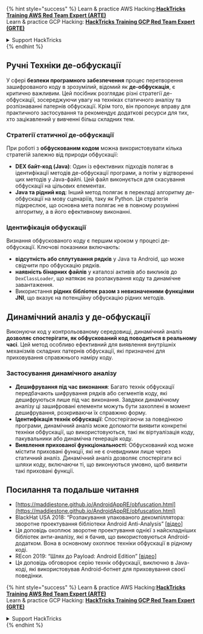 {% hint style="success" %}
Learn & practice AWS Hacking:<img src="/.gitbook/assets/arte.png" alt="" data-size="line">[**HackTricks Training AWS Red Team Expert (ARTE)**](https://training.hacktricks.xyz/courses/arte)<img src="/.gitbook/assets/arte.png" alt="" data-size="line">\
Learn & practice GCP Hacking: <img src="/.gitbook/assets/grte.png" alt="" data-size="line">[**HackTricks Training GCP Red Team Expert (GRTE)**<img src="/.gitbook/assets/grte.png" alt="" data-size="line">](https://training.hacktricks.xyz/courses/grte)

<details>

<summary>Support HackTricks</summary>

* Check the [**subscription plans**](https://github.com/sponsors/carlospolop)!
* **Join the** 💬 [**Discord group**](https://discord.gg/hRep4RUj7f) or the [**telegram group**](https://t.me/peass) or **follow** us on **Twitter** 🐦 [**@hacktricks\_live**](https://twitter.com/hacktricks\_live)**.**
* **Share hacking tricks by submitting PRs to the** [**HackTricks**](https://github.com/carlospolop/hacktricks) and [**HackTricks Cloud**](https://github.com/carlospolop/hacktricks-cloud) github repos.

</details>
{% endhint %}

## Ручні **Техніки де-обфускації**

У сфері **безпеки програмного забезпечення** процес перетворення зашифрованого коду в зрозумілий, відомий як **де-обфускація**, є критично важливим. Цей посібник розглядає різні стратегії де-обфускації, зосереджуючи увагу на техніках статичного аналізу та розпізнаванні патернів обфускації. Крім того, він пропонує вправу для практичного застосування та рекомендує додаткові ресурси для тих, хто зацікавлений у вивченні більш складних тем.

### **Стратегії статичної де-обфускації**

При роботі з **обфускованим кодом** можна використовувати кілька стратегій залежно від природи обфускації:

- **DEX байт-код (Java)**: Один із ефективних підходів полягає в ідентифікації методів де-обфускації програми, а потім у відтворенні цих методів у Java-файлі. Цей файл виконується для скасування обфускації на цільових елементах.
- **Java та рідний код**: Інший метод полягає в перекладі алгоритму де-обфускації на мову сценаріїв, таку як Python. Ця стратегія підкреслює, що основна мета полягає не в повному розумінні алгоритму, а в його ефективному виконанні.

### **Ідентифікація обфускації**

Визнання обфускованого коду є першим кроком у процесі де-обфускації. Ключові показники включають:

- **відсутність або сплутування рядків** у Java та Android, що може свідчити про обфускацію рядків.
- **наявність бінарних файлів** у каталозі активів або викликів до `DexClassLoader`, що натякає на розпакування коду та динамічне завантаження.
- Використання **рідних бібліотек разом з невизначеними функціями JNI**, що вказує на потенційну обфускацію рідних методів.

## **Динамічний аналіз у де-обфускації**

Виконуючи код у контрольованому середовищі, динамічний аналіз **дозволяє спостерігати, як обфускований код поводиться в реальному часі**. Цей метод особливо ефективний для виявлення внутрішніх механізмів складних патернів обфускації, які призначені для приховування справжнього наміру коду.

### **Застосування динамічного аналізу**

- **Дешифрування під час виконання**: Багато технік обфускації передбачають шифрування рядків або сегментів коду, які дешифруються лише під час виконання. Завдяки динамічному аналізу ці зашифровані елементи можуть бути захоплені в момент дешифрування, розкриваючи їх справжню форму.
- **Ідентифікація технік обфускації**: Спостерігаючи за поведінкою програми, динамічний аналіз може допомогти виявити конкретні техніки обфускації, що використовуються, такі як віртуалізація коду, пакувальники або динамічна генерація коду.
- **Виявлення прихованої функціональності**: Обфускований код може містити приховані функції, які не є очевидними лише через статичний аналіз. Динамічний аналіз дозволяє спостерігати всі шляхи коду, включаючи ті, що виконуються умовно, щоб виявити такі приховані функції.

## Посилання та подальше читання
* [https://maddiestone.github.io/AndroidAppRE/obfuscation.html](https://maddiestone.github.io/AndroidAppRE/obfuscation.html)
* BlackHat USA 2018: “Розпакування упакованого декомпіллятора: зворотне проектування бібліотеки Android Anti-Analysis” \[[відео](https://www.youtube.com/watch?v=s0Tqi7fuOSU)]
* Ця доповідь охоплює зворотне проектування однієї з найскладніших бібліотек анти-аналізу, які я бачив, що використовуються Android-додатком. Вона в основному охоплює техніки обфускації в рідному коді.
* REcon 2019: “Шлях до Payload: Android Edition” \[[відео](https://recon.cx/media-archive/2019/Session.005.Maddie_Stone.The_path_to_the_payload_Android_Edition-J3ZnNl2GYjEfa.mp4)]
* Ця доповідь обговорює серію технік обфускації, виключно в Java-коді, які використовував Android-ботнет для приховування своєї поведінки.


{% hint style="success" %}
Learn & practice AWS Hacking:<img src="/.gitbook/assets/arte.png" alt="" data-size="line">[**HackTricks Training AWS Red Team Expert (ARTE)**](https://training.hacktricks.xyz/courses/arte)<img src="/.gitbook/assets/arte.png" alt="" data-size="line">\
Learn & practice GCP Hacking: <img src="/.gitbook/assets/grte.png" alt="" data-size="line">[**HackTricks Training GCP Red Team Expert (GRTE)**<img src="/.gitbook/assets/grte.png" alt="" data-size="line">](https://training.hacktricks.xyz/courses/grte)

<details>

<summary>Support HackTricks</summary>

* Check the [**subscription plans**](https://github.com/sponsors/carlospolop)!
* **Join the** 💬 [**Discord group**](https://discord.gg/hRep4RUj7f) or the [**telegram group**](https://t.me/peass) or **follow** us on **Twitter** 🐦 [**@hacktricks\_live**](https://twitter.com/hacktricks\_live)**.**
* **Share hacking tricks by submitting PRs to the** [**HackTricks**](https://github.com/carlospolop/hacktricks) and [**HackTricks Cloud**](https://github.com/carlospolop/hacktricks-cloud) github repos.

</details>
{% endhint %}
